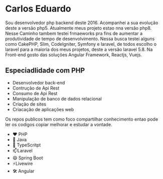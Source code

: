 <h1> Carlos Eduardo </h1>
<p>
Sou desenvolvedor php backend deste 2016. Acompanhei a sua evolução deste a versão php5. Atualmente meus projeto estao nna versão php8. Nesse Caminho tambem testei frmaeworks pra fins de aumentar a produtividade de tempo de desenvolvimento. Nessa busca testei alguns como CakePHP, Slim, CodeIgniter, Symfony e laravel, de todos escolho o laravel para a maioria dos meus projetos, deste a versão laravel 5.8. Na Front-end gosto das soluções Angular Framework, Reactjs, Vuejs.
 </p>
 
 ## Especiadlidade com PHP

- Desenvolvedor back-end
- Contrução de Api Rest
- Consumo de Api Rest 
- Manipulação de banco de dados relacional
- Criação de sites
- Criacação de aplicações web
  
 <p> Os repos publicos tem como foco compartilhar conhecimento entao pode ler os codigos copiar melhorar e estudar a vontade.</p>
 
- :heart: PHP
- 🔭 Java
- 🌱 TypeScritpt
- 📫Laravel
- 😄 Spring Boot
- ⚡Livewire
- 🛠 Angular

